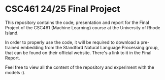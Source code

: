 # CSC461 24/25 Final Project

This repository contains the code, presentation and report for the Final Project of the CSC461 (Machine Learning) course at the University of Rhode Island.

In order to properly use the code, it will be required to download a pre-trained embedding from the Standford Natural Language Processing group, that can be found on their official website. There's a link to it in the Final Report.

Feel free to view all the content of the repository and experiment with the models :).
